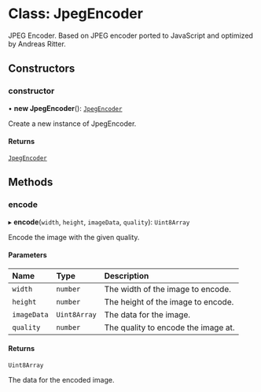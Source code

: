 # Class: JpegEncoder

JPEG Encoder.
Based on JPEG encoder ported to JavaScript and optimized by Andreas Ritter.

## Constructors

### constructor

• **new JpegEncoder**(): [`JpegEncoder`](JpegEncoder.md)

Create a new instance of JpegEncoder.

#### Returns

[`JpegEncoder`](JpegEncoder.md)

## Methods

### encode

▸ **encode**(`width`, `height`, `imageData`, `quality`): `Uint8Array`

Encode the image with the given quality.

#### Parameters

| Name        | Type         | Description                         |
| :---------- | :----------- | :---------------------------------- |
| `width`     | `number`     | The width of the image to encode.   |
| `height`    | `number`     | The height of the image to encode.  |
| `imageData` | `Uint8Array` | The data for the image.             |
| `quality`   | `number`     | The quality to encode the image at. |

#### Returns

`Uint8Array`

The data for the encoded image.
